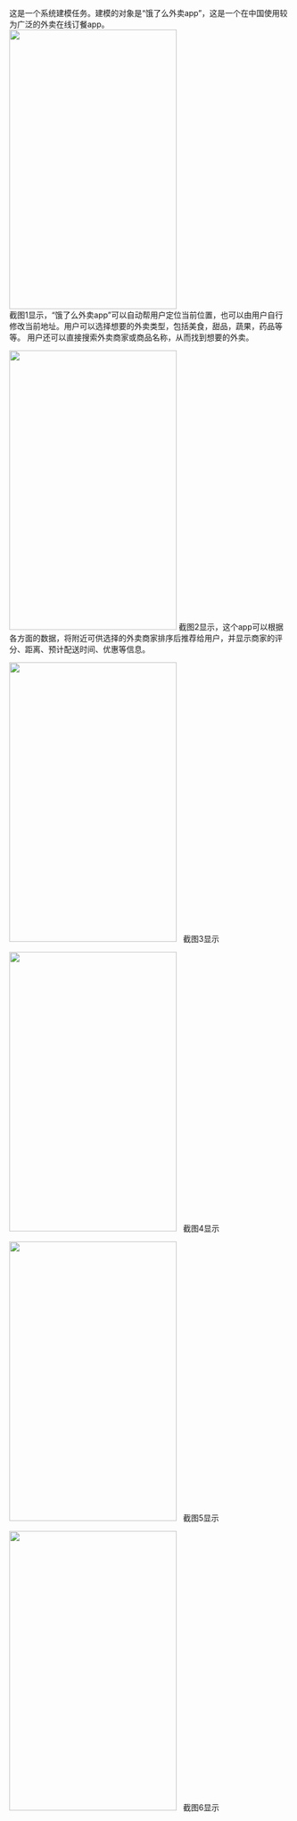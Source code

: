 
这是一个系统建模任务。建模的对象是“饿了么外卖app”，这是一个在中国使用较为广泛的外卖在线订餐app。  
<img src="https://github.com/dramaticTickets/dramatic-tickets/blob/master/documents/Modeling_Training/Picture/Pic%201.jpg?raw=true" width = 300px height = 500px />  
截图1显示，“饿了么外卖app”可以自动帮用户定位当前位置，也可以由用户自行修改当前地址。用户可以选择想要的外卖类型，包括美食，甜品，蔬果，药品等等。
用户还可以直接搜索外卖商家或商品名称，从而找到想要的外卖。  

<img src="https://github.com/dramaticTickets/dramatic-tickets/blob/master/documents/Modeling_Training/Picture/Pic%202.jpg?raw=true" width = 300px height = 500px />  
截图2显示，这个app可以根据各方面的数据，将附近可供选择的外卖商家排序后推荐给用户，并显示商家的评分、距离、预计配送时间、优惠等信息。  


<img src="https://github.com/dramaticTickets/dramatic-tickets/blob/master/documents/Modeling_Training/Picture/Pic%203.jpg?raw=true" width = 300px height = 500px />  
截图3显示

<img src="https://github.com/dramaticTickets/dramatic-tickets/blob/master/documents/Modeling_Training/Picture/Pic%204.jpg?raw=true" width = 300px height = 500px />  
截图4显示

<img src="https://github.com/dramaticTickets/dramatic-tickets/blob/master/documents/Modeling_Training/Picture/Pic%201.jpg?raw=true" width = 300px height = 500px />  
截图5显示

<img src="https://github.com/dramaticTickets/dramatic-tickets/blob/master/documents/Modeling_Training/Picture/Pic%201.jpg?raw=true" width = 300px height = 500px />  
截图6显示
